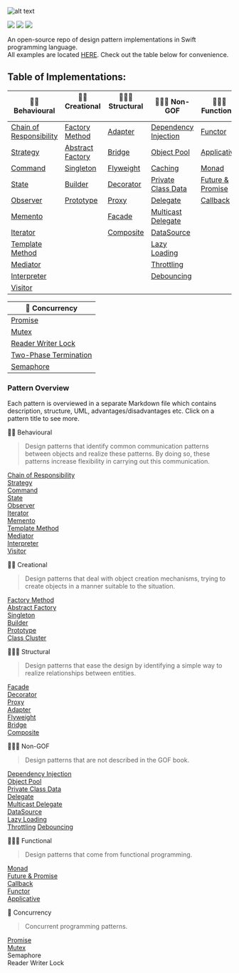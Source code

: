 ![alt text](https://github.com/oleh-zayats/design-patterns-swift/blob/master/Art/art_title_image.png)

![](https://img.shields.io/badge/Licence-MIT-blue.svg)  ![](https://img.shields.io/badge/Swift-4.0-orange.svg)  ![](https://travis-ci.org/oleh-zayats/design-patterns-swift.svg?branch=master)


An open-source repo of design pattern implementations in Swift programming language. </br> 
All examples are located [HERE](https://github.com/oleh-zayats/design-patterns-swift/tree/master/Sources). Check out the table below for convenience.

## Table of Implementations: </br> 

👮🏼 Behavioural  | 👷🏼 Creational      | 👨🏼‍🏭 Structural    | 👨🏼‍🎓 Non-GOF | 👨🏻‍🔬 Functional |
------------ | ------------- | ------------- | ------------- |  ------------- |
[Chain of Responsibility](https://git.io/vNH7g) | [Factory Method](https://git.io/vNH7o) | [Adapter](https://git.io/vNH5C) | [Dependency Injection](https://git.io/vNH71) | [Functor](https://git.io/vNH7S) |
[Strategy](https://git.io/vNdul) |[Abstract Factory](https://git.io/vNdu0) | [Bridge](https://git.io/vAfBP) | [Object Pool](https://git.io/vNH5U) | [Applicative](https://git.io/vNh7D) 
[Command](https://git.io/vNH5I) | [Singleton](https://git.io/vNH5t) | [Flyweight](https://git.io/vNH5E) |  [Caching](https://github.com/oleh-zayats/design-patterns-swift/tree/master/Sources/Caching/Caching) | [Monad](https://git.io/vAeKb) 
[State](https://git.io/vNH5G) | [Builder](https://git.io/vNH5n) | [Decorator](https://git.io/vNH5v) | [Private Class Data](https://git.io/vNH5l) | [Future & Promise](https://git.io/vNH5D) 
[Observer](https://git.io/vNH54) | [Prototype](https://git.io/vNH5R) | [Proxy](https://git.io/vNH5Y) | [Delegate](https://git.io/vNH5u) | [Callback](https://git.io/vNhSY)
[Memento](https://git.io/vNH5z)| | [Facade](https://git.io/vNH7i) | [Multicast Delegate](https://git.io/vNH5i) | 
[Iterator](https://git.io/vNH59)| | [Composite](https://git.io/vAfB0) | [DataSource](https://git.io/vNH55)
[Template Method](https://git.io/vNbdh) |  |  | [Lazy Loading](https://git.io/vNH5F)
[Mediator](https://git.io/vNH5b) |  |  | [Throttling](https://git.io/vNH5N)
[Interpreter](https://git.io/vNbAk) |  |  | [Debouncing](https://git.io/vNxZX)
[Visitor](https://git.io/vNH5p)  |  |  | 

| 🚥 Concurrency |
------------ |
| [Promise](https://git.io/vAGml) |
| [Mutex](https://git.io/vAffL) |
| [Reader Writer Lock](https://git.io/vAsbb) |
| [Two-Phase Termination](https://git.io/vA3QB) |
| [Semaphore](https://git.io/vAsRV) |

### Pattern Overview 
Each pattern is overviewed in a separate Markdown file which contains description, structure, UML, advantages/disadvantages etc. Click on a pattern title to see more.

👮🏼 Behavioural </br> 
> Design patterns that identify common communication patterns between objects and realize these patterns. By doing so, these patterns increase flexibility in carrying out this communication.

[Chain of Responsibility](https://github.com/oleh-zayats/design-patterns-swift/blob/master/Sources/ChainOfResponsibility/ChainOfResponsibility.md) </br> 
[Strategy](https://github.com/oleh-zayats/design-patterns-swift/blob/master/Sources/Strategy/Strategy.md) </br> 
[Command](https://github.com/oleh-zayats/design-patterns-swift/blob/master/Sources/Command/Command.md) </br> 
[State](https://github.com/oleh-zayats/design-patterns-swift/blob/master/Sources/State/State.md) </br> 
[Observer](https://github.com/oleh-zayats/design-patterns-swift/blob/master/Sources/Observer/Observer.md) </br> 
[Iterator](https://github.com/oleh-zayats/design-patterns-swift/blob/master/Sources/Iterator/Iterator.md) </br> 
[Memento](https://github.com/oleh-zayats/design-patterns-swift/blob/master/Sources/Memento/Memento.md) </br> 
[Template Method](https://github.com/oleh-zayats/design-patterns-swift/blob/master/Sources/TemplateMethod/TemplateMethod.md) </br> 
[Mediator](https://github.com/oleh-zayats/design-patterns-swift/blob/master/Sources/Mediator/Mediator.md) </br> 
[Interpreter](https://github.com/oleh-zayats/design-patterns-swift/blob/master/Sources/Interpreter/Interpreter.md)</br> 
[Visitor](https://github.com/oleh-zayats/design-patterns-swift/blob/master/Sources/Visitor/Visitor.md) </br> 

👷🏼 Creational </br> 
> Design patterns that deal with object creation mechanisms, trying to create objects in a manner suitable to the situation. 

[Factory Method](https://github.com/oleh-zayats/design-patterns-swift/blob/master/Sources/FactoryMethod/FactoryMethod.md) </br> 
[Abstract Factory](https://github.com/oleh-zayats/design-patterns-swift/blob/master/Sources/AbstractFactory/AbstractFactory.md) </br> 
[Singleton](https://github.com/oleh-zayats/design-patterns-swift/blob/master/Sources/Singleton/Singleton.md) </br> 
[Builder](https://github.com/oleh-zayats/design-patterns-swift/blob/master/Sources/Builder/Builder.md) </br> 
[Prototype](https://github.com/oleh-zayats/design-patterns-swift/blob/master/Sources/Prototype/Prototype.md) </br> 
[Class Cluster](https://github.com/oleh-zayats/design-patterns-swift/blob/master/Sources/Class%20Cluster/ClassCluster.md) </br> 

👨🏼‍🏭 Structural </br> 
> Design patterns that ease the design by identifying a simple way to realize relationships between entities.

[Facade](https://github.com/oleh-zayats/design-patterns-swift/blob/master/Sources/Facade/Facade.md) </br> 
[Decorator](https://github.com/oleh-zayats/design-patterns-swift/blob/master/Sources/Decorator/Decorator.md) </br> 
[Proxy](https://github.com/oleh-zayats/design-patterns-swift/blob/master/Sources/Proxy/Proxy.md) </br> 
[Adapter](https://github.com/oleh-zayats/design-patterns-swift/blob/master/Sources/Adapter/Adapter.md) </br> 
[Flyweight](https://github.com/oleh-zayats/design-patterns-swift/blob/master/Sources/Flyweight/Flyweight.md) </br> 
[Bridge](https://github.com/oleh-zayats/design-patterns-swift/blob/master/Sources/Bridge/Bridge.md) </br> 
[Composite](https://github.com/oleh-zayats/design-patterns-swift/blob/master/Sources/Composite/Composite.md) </br> 

👨🏼‍🎓 Non-GOF </br> 
> Design patterns that are not described in the GOF book.

[Dependency Injection](https://github.com/oleh-zayats/design-patterns-swift/blob/master/Sources/DependencyInjection/DependencyInjection.md) </br> 
[Object Pool](https://github.com/oleh-zayats/design-patterns-swift/blob/master/Sources/ObjectPool/ObjectPool.md) </br> 
[Private Class Data](https://github.com/oleh-zayats/design-patterns-swift/blob/master/Sources/PrivateClassData/PrivateClassData.md) </br> 
[Delegate](https://github.com/oleh-zayats/design-patterns-swift/blob/master/Sources/Delegate/Delegate.md) </br> 
[Multicast Delegate](https://github.com/oleh-zayats/design-patterns-swift/blob/master/Sources/MulticastDelegate/MulticastDelegate.md) </br> 
[DataSource](https://github.com/oleh-zayats/design-patterns-swift/blob/master/Sources/DataSource/DataSource.md) </br> 
[Lazy Loading](https://github.com/oleh-zayats/design-patterns-swift/blob/master/Sources/LazyLoading/LazyLoading.md) </br> 
[Throttling](https://github.com/oleh-zayats/design-patterns-swift/blob/master/Sources/Throttling/Throttling.md)
[Debouncing](https://github.com/oleh-zayats/design-patterns-swift/blob/master/Sources/Debounce/Debounce.md)

👨🏻‍🔬 Functional </br> 
> Design patterns that come from functional programming.

[Monad](https://github.com/oleh-zayats/design-patterns-swift/blob/master/Sources/Monad/Monad.md) </br> 
[Future & Promise](https://github.com/oleh-zayats/design-patterns-swift/blob/master/Sources/FuturePromise/FuturePromise.md) </br> 
[Callback](https://github.com/oleh-zayats/design-patterns-swift/blob/master/Sources/Callback/Callback.md) </br> 
[Functor](https://github.com/oleh-zayats/design-patterns-swift/blob/master/Sources/Functor/Functor.md) </br> 
[Applicative](https://github.com/oleh-zayats/design-patterns-swift/blob/master/Sources/Applicative/Applicative.md) </br> 

🚥 Concurrency </br> 
> Concurrent programming patterns. </br> 

[Promise](https://github.com/oleh-zayats/design-patterns-swift/blob/master/Sources/FuturePromise/FuturePromise.md) </br> 
[Mutex](https://github.com/oleh-zayats/design-patterns-swift/blob/master/Sources/Mutex/Mutex.md) </br> 
Semaphore </br> 
Reader Writer Lock </br> 

